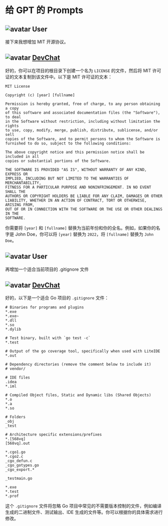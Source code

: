 # 给 GPT 的 Prompts

## ![avatar](../../assets/icons/avatar_spaceman.png) **User**

接下来我想增加 MIT 开源协议。

## ![avatar](../../assets/icons/avatar_devchat.svg) **[DevChat](https://marketplace.visualstudio.com/items?itemName=merico.devchat)**

好的，你可以在项目的根目录下创建一个名为 `LICENSE` 的文件，然后将 MIT 许可证的文本复制到该文件中。以下是 MIT 许可证的文本：

```license
MIT License

Copyright (c) [year] [fullname]

Permission is hereby granted, free of charge, to any person obtaining a copy
of this software and associated documentation files (the "Software"), to deal
in the Software without restriction, including without limitation the rights
to use, copy, modify, merge, publish, distribute, sublicense, and/or sell
copies of the Software, and to permit persons to whom the Software is
furnished to do so, subject to the following conditions:

The above copyright notice and this permission notice shall be included in all
copies or substantial portions of the Software.

THE SOFTWARE IS PROVIDED "AS IS", WITHOUT WARRANTY OF ANY KIND, EXPRESS OR
IMPLIED, INCLUDING BUT NOT LIMITED TO THE WARRANTIES OF MERCHANTABILITY,
FITNESS FOR A PARTICULAR PURPOSE AND NONINFRINGEMENT. IN NO EVENT SHALL THE
AUTHORS OR COPYRIGHT HOLDERS BE LIABLE FOR ANY CLAIM, DAMAGES OR OTHER
LIABILITY, WHETHER IN AN ACTION OF CONTRACT, TORT OR OTHERWISE, ARISING FROM,
OUT OF OR IN CONNECTION WITH THE SOFTWARE OR THE USE OR OTHER DEALINGS IN THE
SOFTWARE.
```

你需要将 `[year]` 和 `[fullname]` 替换为当前年份和你的全名。例如，如果你的名字是 John Doe，你可以将 `[year]` 替换为 `2022`，将 `[fullname]` 替换为 `John Doe`。

## ![avatar](../../assets/icons/avatar_spaceman.png) **User**

再增加一个适合当前项目的 .gitignore 文件

## ![avatar](../../assets/icons/avatar_devchat.svg) **[DevChat](https://marketplace.visualstudio.com/items?itemName=merico.devchat)**

好的，以下是一个适合 Go 项目的 `.gitignore` 文件：

```gitignore
# Binaries for programs and plugins
*.exe
*.exe~
*.dll
*.so
*.dylib

# Test binary, built with `go test -c`
*.test

# Output of the go coverage tool, specifically when used with LiteIDE
*.out

# Dependency directories (remove the comment below to include it)
# vendor/

# IDE files
.idea
*.iml

# Compiled Object files, Static and Dynamic libs (Shared Objects)
*.o
*.a
*.so

# Folders
_obj
_test

# Architecture specific extensions/prefixes
*.[568vq]
[568vq].out

*.cgo1.go
*.cgo2.c
_cgo_defun.c
_cgo_gotypes.go
_cgo_export.*

_testmain.go

*.exe
*.test
*.prof
```

这个 `.gitignore` 文件将忽略 Go 项目中常见的不需要版本控制的文件，例如编译生成的二进制文件、测试输出、IDE 生成的文件等。你可以根据你的具体需求进行修改。
